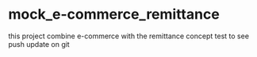 # mock_e-commerce_remittance
this project combine e-commerce with the remittance concept
test to see push update on git

